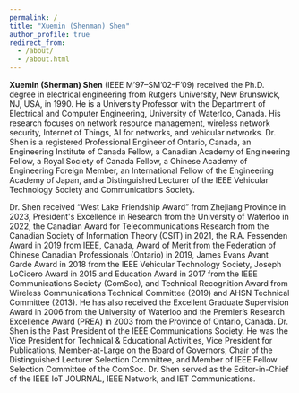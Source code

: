 ```yaml
---
permalink: /
title: "Xuemin (Shenman) Shen"
author_profile: true
redirect_from: 
  - /about/
  - /about.html
---
```


**Xuemin (Sherman) Shen** (IEEE M’97–SM’02–F’09) received the Ph.D. degree in electrical engineering from Rutgers University, New Brunswick, NJ, USA, in 1990. He is a University Professor with the Department of Electrical and Computer Engineering, University of Waterloo, Canada. His research focuses on network resource management, wireless network security, Internet of Things, AI for networks, and vehicular networks. Dr. Shen is a registered Professional Engineer of Ontario, Canada, an Engineering Institute of Canada Fellow, a Canadian Academy of Engineering Fellow, a Royal Society of Canada Fellow, a Chinese Academy of Engineering Foreign Member, an International Fellow of the Engineering Academy of Japan, and a Distinguished Lecturer of the IEEE Vehicular Technology Society and Communications Society.

Dr. Shen received “West Lake Friendship Award” from Zhejiang Province in 2023, President's Excellence in Research from the University of Waterloo in 2022, the Canadian Award for Telecommunications Research from the Canadian Society of Information Theory (CSIT) in 2021, the R.A. Fessenden Award in 2019 from IEEE, Canada, Award of Merit from the Federation of Chinese Canadian Professionals (Ontario) in 2019, James Evans Avant Garde Award in 2018 from the IEEE Vehicular Technology Society, Joseph LoCicero Award in 2015 and Education Award in 2017 from the IEEE Communications Society (ComSoc), and Technical Recognition Award from Wireless Communications Technical Committee (2019) and AHSN Technical Committee (2013). He has also received the Excellent Graduate Supervision Award in 2006 from the University of Waterloo and the Premier’s Research Excellence Award (PREA) in 2003 from the Province of Ontario, Canada. Dr. Shen is the Past President of the IEEE Communications Society. He was the Vice President for Technical & Educational Activities, Vice President for Publications, Member-at-Large on the Board of Governors, Chair of the Distinguished Lecturer Selection Committee, and Member of IEEE Fellow Selection Committee of the ComSoc. Dr. Shen served as the Editor-in-Chief of the IEEE IoT JOURNAL, IEEE Network, and IET Communications.
